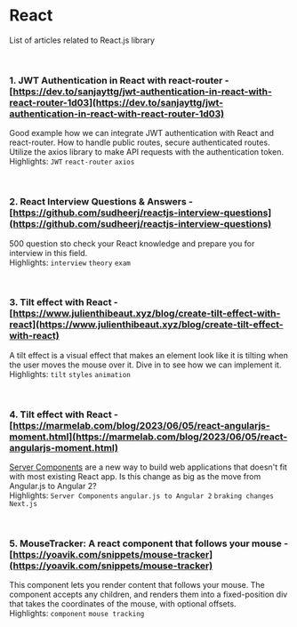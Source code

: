 ﻿# React

List of articles related to React.js library

<br/>

### **1. JWT Authentication in React with react-router** - [https://dev.to/sanjayttg/jwt-authentication-in-react-with-react-router-1d03](https://dev.to/sanjayttg/jwt-authentication-in-react-with-react-router-1d03)
Good example how we can integrate JWT authentication with React and react-router. How to handle public routes, secure authenticated routes. 
Utilize the axios library to make API requests with the authentication token. \
Highlights: `JWT`  `react-router` `axios`

<br/>

### **2. React Interview Questions & Answers** - [https://github.com/sudheerj/reactjs-interview-questions](https://github.com/sudheerj/reactjs-interview-questions)
500 question sto check your React knowledge and prepare you for interview in this field. \
Highlights: `interview`  `theory` `exam`

<br/>

### **3. Tilt effect with React** - [https://www.julienthibeaut.xyz/blog/create-tilt-effect-with-react](https://www.julienthibeaut.xyz/blog/create-tilt-effect-with-react)
A tilt effect is a visual effect that makes an element look like it is tilting when the user moves the mouse over it. Dive in to see how we can implement it. \
Highlights: `tilt` `styles`  `animation`

<br/>

### **4. Tilt effect with React** - [https://marmelab.com/blog/2023/06/05/react-angularjs-moment.html](https://marmelab.com/blog/2023/06/05/react-angularjs-moment.html)
[Server Components](https://nextjs.org/docs/getting-started/react-essentials#server-components) are a new way to build web applications that doesn't fit with most existing React app.
Is this change as big as the move from Angular.js to Angular 2?  \
Highlights: `Server Components` `angular.js to Angular 2`  `braking changes` `Next.js`

<br/>

### **5. MouseTracker: A react component that follows your mouse** - [https://yoavik.com/snippets/mouse-tracker](https://yoavik.com/snippets/mouse-tracker)
This component lets you render content that follows your mouse. The component accepts any children, and renders them into a fixed-position div that takes the coordinates of the mouse, with optional offsets.  \
Highlights: `component` `mouse tracking`
